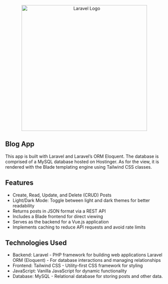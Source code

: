 <p align="center"><a href="https://laravel.com" target="_blank"><img src="https://raw.githubusercontent.com/laravel/art/master/logo-lockup/5%20SVG/2%20CMYK/1%20Full%20Color/laravel-logolockup-cmyk-red.svg" width="400" alt="Laravel Logo"></a></p>

## Blog App

This app is built with Laravel and Laravel’s ORM Eloquent. The database is comprised of a MySQL database hosted on Hostinger. As for the view, it is rendered with the Blade templating engine using Tailwind CSS classes.

## Features

-   Create, Read, Update, and Delete (CRUD) Posts
-   Light/Dark Mode: Toggle between light and dark themes for better readability
-   Returns posts in JSON format via a REST API
-   Includes a Blade frontend for direct viewing
-   Serves as the backend for a Vue.js application
-   Implements caching to reduce API requests and avoid rate limits

## Technologies Used

-   Backend: Laravel - PHP framework for building web applications
    Laravel ORM (Eloquent) - For database interactions and managing relationships
-   Frontend: Tailwind CSS - Utility-first CSS framework for styling
-   JavaScript: Vanilla JavaScript for dynamic functionality
-   Database: MySQL - Relational database for storing posts and other data.
